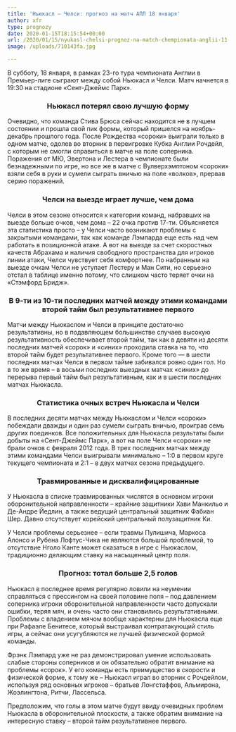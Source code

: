 ```yaml
---
title: 'Ньюкасл – Челси: прогноз на матч АПЛ 18 января'
author: xfr
type: prognozy
date: 2020-01-15T18:15:54+00:00
url: /2020/01/15/nyukasl-chelsi-prognoz-na-match-chempionata-anglii-11-yanvarya/
image: /uploads/710143fa.jpg

---
```

В субботу, 18 января, в рамках 23-го тура чемпионата Англии в Премьер-лиге сыграют между собой Ньюкасл и Челси. Матч начнется в 19:30 на стадионе &#171;Сент-Джеймс Парк&#187;.

<h3 style="text-align: center;">
  <strong>Ньюкасл потерял свою лучшую форму</strong>
</h3>

Очевидно, что команда Стива Брюса сейчас находится не в лучшем состоянии и прошла свой пик формы, который пришелся на ноябрь-декабрь прошлого года. После Рождества &#171;сороки&#187; выиграли только в одном матче, одолев во вторник в переигровке Кубка Англии Рочдейл, с которым не смогли справиться в матче на поле соперника. Поражения от МЮ, Эвертона и Лестера в чемпионате были безнадежными по игре, но все же в матче с Вулверхэмптоном &#171;сороки&#187; взяли себя в руки и сумели сыграть вничью на поле &#171;волков&#187;, прервав серию поражений.

<h3 style="text-align: center;">
  <strong>Челси на выезде играет лучше, чем дома</strong>
</h3>

Челси в этом сезоне относится к категории команд, набравших на выезде больше очков, чем дома – 22 очка против 17-ти. Объясняется эта статистика просто – у Челси часто возникают проблемы с закрытыми командами, так как команде Лэмпарда еще есть над чем работать в позиционной атаке. А вот на выезде за счет скоростных качеств Абрахама и наличия свободного пространства для игроков линии атаки, Челси чувствует себя комфортнее. По набранным на выезде очкам Челси не уступает Лестеру и Ман Сити, но серьезно отстал в таблице именно потому, что слишком часто теряет очки на &#171;Стэмфорд Бридж&#187;.

<h3 style="text-align: center;">
  <strong>В 9-ти из 10-ти последних матчей между этими командами второй тайм был результативнее первого</strong>
</h3>

Матчи между Ньюкаслом и Челси в принципе достаточно результативны, но в подавляющем большинстве случаев высокую результативность обеспечивает второй тайм, так как в девяти из десяти последних матчей &#171;сорок&#187; и &#171;синих&#187; проходила ставка на то, что второй тайм будет результативнее первого. Кроме того &#8212; в шести последних матчах Челси в первом тайме забивался ровно один гол. Но в то же время – в восьми последних выездных матчах &#171;синих&#187; до перерыва первый тайм был результативным, как и в шести последних матчах Ньюкасла.

<h3 style="text-align: center;">
  <strong>Статистика очных встреч Ньюкасла и Челси</strong>
</h3>

В последних десяти матчах между Ньюкаслом и Челси &#171;сороки&#187; побеждали дважды и один раз сумели сыграть вничью, проиграв семь других поединков. Все положительных для Ньюкасла результаты были добыты на &#171;Сент-Джеймс Парк&#187;, а вот на поле Челси &#171;сороки&#187; не брали очков с февраля 2012 года. В трех последних матчах между этими командами Челси выигрывали минимально – 1:0 в первом круге текущего чемпионата и 2:1 – в двух матчах сезона предыдущего.

<h3 style="text-align: center;">
  <strong>Травмированные и дисквалифицированные</strong>
</h3>

У Ньюкасла в списке травмированных числятся в основном игроки оборонительной направленности – крайние защитники Хави Манкильо и Де-Андре Йедлин, а также ведущий центральный защитник Фабиан Шер. Давно отсутствует корейский центральный полузащитник Ки.

У Челси проблемы серьезнее – если травмы Пулишича, Маркоса Алонсо и Рубена Лофтус-Чика не являются большой проблемой, то отсутствие Нголо Канте может сказаться в игре с Ньюкаслом, традиционно делающим ставку на насыщенный центр поля.

<h3 style="text-align: center;">
  <strong>Прогноз: тотал больше 2,5 голов</strong>
</h3>

Ньюкасл в последнее время регулярно ловили на неумении справляться с прессингом на своей половине поля – под давлением соперника игроки оборонительной направленности часто допускали ошибки, теряя мяч, и очень часто они становились результативными. Проблемы с владением мячом вообще характерны для Ньюкасла еще при Рафаэле Бенитесе, который выстраивал контратакующий стиль игры, а сейчас они усугубляются не лучшей физической формой команды.

Фрэнк Лэмпард уже не раз демонстрировал умение использовать слабые стороны соперников и он обязательно обратит внимание на проблемы &#171;сорок&#187;. У его команды есть преимущество в скорости и физической форме, к тому же – Ньюкасл играл во вторник с Рочдейлом, используя ряд основных игроков – братьев Лонгстаффов, Альмирона, Жоэлингтона, Ритчи, Лассельса.

Предположим, что голы в этом матче будут ввиду очевидных проблем Ньюкасла в оборонительной плоскости, а также обратим внимание на интересную ставку – второй тайм результативнее первого.